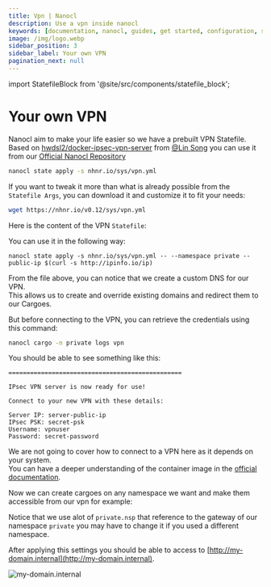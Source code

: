 ```yaml
---
title: Vpn | Nanocl
description: Use a vpn inside nanocl
keywords: [documentation, nanocl, guides, get started, configuration, state, file, config, yaml, yml, statefile, vpn, private network]
image: /img/logo.webp
sidebar_position: 3
sidebar_label: Your own VPN
pagination_next: null
---
```


import StatefileBlock from '@site/src/components/statefile_block';

# Your own VPN

Nanocl aim to make your life easier so we have a prebuilt VPN Statefile.<br />
Based on [hwdsl2/docker-ipsec-vpn-server](https://github.com/hwdsl2/docker-ipsec-vpn-server) from [@Lin Song](https://github.com/hwdsl2) you can use it from our [Official Nanocl Repository](https://nhnr.io)

```sh
nanocl state apply -s nhnr.io/sys/vpn.yml
```

If you want to tweak it more than what is already possible from the `Statefile Args`, you can download it and customize it to fit your needs:

```sh
wget https://nhnr.io/v0.12/sys/vpn.yml
```

Here is the content of the VPN `Statefile`:

<StatefileBlock example="advanced-vpn" />

You can use it in the following way:

```console
nanocl state apply -s nhnr.io/sys/vpn.yml -- --namespace private --public-ip $(curl -s http://ipinfo.io/ip)
```

From the file above, you can notice that we create a custom DNS for our VPN.<br/>
This allows us to create and override existing domains and redirect them to our Cargoes.<br/>

But before connecting to the VPN, you can retrieve the credentials using this command:

```sh
nanocl cargo -n private logs vpn
```

You should be able to see something like this:

```console
================================================

IPsec VPN server is now ready for use!

Connect to your new VPN with these details:

Server IP: server-public-ip
IPsec PSK: secret-psk
Username: vpnuser
Password: secret-password
```

We are not going to cover how to connect to a VPN here as it depends on your system.<br/>
You can have a deeper understanding of the container image in the [official documentation](https://github.com/hwdsl2/docker-ipsec-vpn-server).<br/>

Now we can create cargoes on any namespace we want and make them accessible from our vpn for example:

<StatefileBlock example="advanced-vpn-cargo" />

Notice that we use alot of `private.nsp` that reference to the gateway of our namespace `private` you may have to change it if you used a different namespace.

After applying this settings you should be able to access to [http://my-domain.internal](http://my-domain.internal).

![my-domain.internal](../../../..//static/img/my-domain.png)

